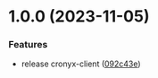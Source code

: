 # 1.0.0 (2023-11-05)


### Features

* release cronyx-client ([092c43e](https://github.com/yujiosaka/CronyxClient.py/commit/092c43e2ab862409862b3c3cd11756b3a1351da0))
